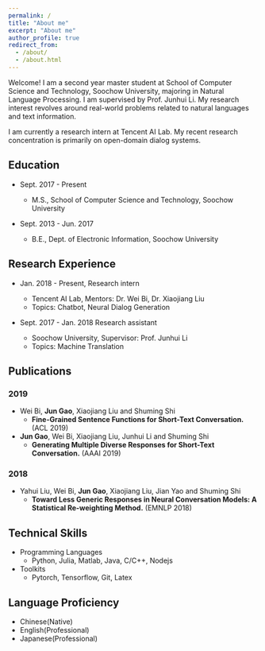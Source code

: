 ```yaml
---
permalink: /
title: "About me"
excerpt: "About me"
author_profile: true
redirect_from: 
  - /about/
  - /about.html
---
```


Welcome! I am a second year master student at School of Computer Science and Technology, Soochow University, majoring in Natural Language Processing. I am supervised by Prof. Junhui Li. My research interest revolves around real-world problems related to natural languages and text information.

I am currently a research intern at Tencent AI Lab. My recent research concentration is primarily on open-domain dialog systems.



## Education

- Sept. 2017 - Present
  - M.S., School of Computer Science and Technology, Soochow University

- Sept. 2013 - Jun. 2017
  - B.E., Dept. of Electronic Information, Soochow University



## Research Experience

- Jan. 2018 - Present, Research intern
  - Tencent AI Lab, Mentors: Dr. Wei Bi, Dr. Xiaojiang Liu
  - Topics: Chatbot, Neural Dialog Generation

- Sept. 2017 - Jan. 2018 Research assistant
  - Soochow University, Supervisor: Prof. Junhui Li
  - Topics: Machine Translation



## Publications

### 2019

- Wei Bi, **Jun Gao**, Xiaojiang Liu and Shuming Shi
  - **Fine-Grained Sentence Functions for Short-Text Conversation.** (ACL 2019)
- **Jun Gao**, Wei Bi, Xiaojiang Liu, Junhui Li and Shuming Shi
  - **Generating Multiple Diverse Responses for Short-Text Conversation.** (AAAI 2019)

### 2018

- Yahui Liu, Wei Bi, **Jun Gao**, Xiaojiang Liu, Jian Yao and Shuming Shi
  - **Toward Less Generic Responses in Neural Conversation Models: A Statistical Re-weighting Method.** (EMNLP 2018)



## Technical Skills

- Programming Languages
  - Python, Julia, Matlab, Java, C/C++, Nodejs
- Toolkits
  - Pytorch, Tensorflow, Git, Latex



## Language Proficiency

- Chinese(Native)
- English(Professional)
- Japanese(Professional)
